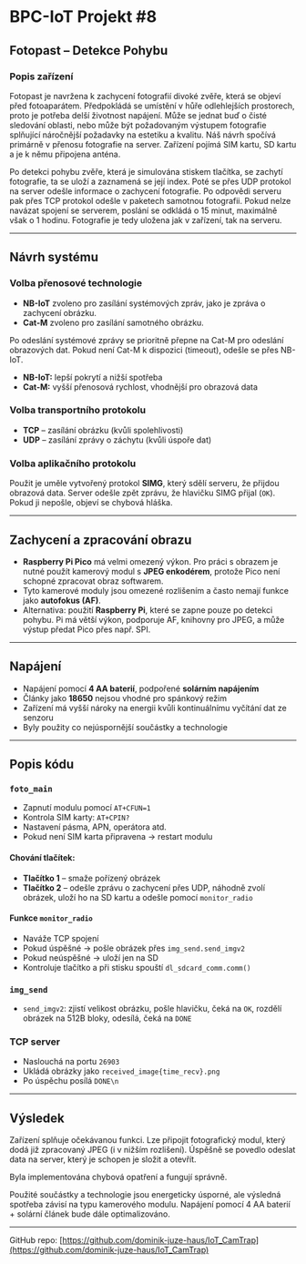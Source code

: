 # BPC-IoT Projekt #8

## Fotopast – Detekce Pohybu

### Popis zařízení

Fotopast je navržena k zachycení fotografií divoké zvěře, která se objeví před fotoaparátem. Předpokládá se umístění v hůře odlehlejších prostorech, proto je potřeba delší životnost napájení. Může se jednat buď o čisté sledování oblasti, nebo může být požadovaným výstupem fotografie splňující náročnější požadavky na estetiku a kvalitu. Náš návrh spočívá primárně v přenosu fotografie na server. Zařízení pojímá SIM kartu, SD kartu a je k němu připojena anténa.

Po detekci pohybu zvěře, která je simulována stiskem tlačítka, se zachytí fotografie, ta se uloží a zaznamená se její index. Poté se přes UDP protokol na server odešle informace o zachycení fotografie. Po odpovědi serveru pak přes TCP protokol odešle v paketech samotnou fotografii. Pokud nelze navázat spojení se serverem, poslání se odkládá o 15 minut, maximálně však o 1 hodinu. Fotografie je tedy uložena jak v zařízení, tak na serveru.

---

## Návrh systému

### Volba přenosové technologie

- **NB-IoT** zvoleno pro zasílání systémových zpráv, jako je zpráva o zachycení obrázku.
- **Cat-M** zvoleno pro zasílání samotného obrázku.

Po odeslání systémové zprávy se prioritně přepne na Cat-M pro odeslání obrazových dat. Pokud není Cat-M k dispozici (timeout), odešle se přes NB-IoT.

- **NB-IoT:** lepší pokrytí a nižší spotřeba
- **Cat-M:** vyšší přenosová rychlost, vhodnější pro obrazová data

### Volba transportního protokolu

- **TCP** – zasílání obrázku (kvůli spolehlivosti)
- **UDP** – zasílání zprávy o záchytu (kvůli úspoře dat)

### Volba aplikačního protokolu

Použit je uměle vytvořený protokol **SIMG**, který sdělí serveru, že přijdou obrazová data. Server odešle zpět zprávu, že hlavičku SIMG přijal (`OK`). Pokud ji nepošle, objeví se chybová hláška.

---

## Zachycení a zpracování obrazu

- **Raspberry Pi Pico** má velmi omezený výkon. Pro práci s obrazem je nutné použít kamerový modul s **JPEG enkodérem**, protože Pico není schopné zpracovat obraz softwarem.
- Tyto kamerové moduly jsou omezené rozlišením a často nemají funkce jako **autofokus (AF)**.
- Alternativa: použití **Raspberry Pi**, které se zapne pouze po detekci pohybu. Pi má větší výkon, podporuje AF, knihovny pro JPEG, a může výstup předat Pico přes např. SPI.

---

## Napájení

- Napájení pomocí **4 AA baterií**, podpořené **solárním napájením**
- Články jako **18650** nejsou vhodné pro spánkový režim
- Zařízení má vyšší nároky na energii kvůli kontinuálnímu vyčítání dat ze senzoru
- Byly použity co nejúspornější součástky a technologie

---

## Popis kódu

### `foto_main`

- Zapnutí modulu pomocí `AT+CFUN=1`
- Kontrola SIM karty: `AT+CPIN?`
- Nastavení pásma, APN, operátora atd.
- Pokud není SIM karta připravena → restart modulu

#### Chování tlačítek:
- **Tlačítko 1** – smaže pořízený obrázek
- **Tlačítko 2** – odešle zprávu o zachycení přes UDP, náhodně zvolí obrázek, uloží ho na SD kartu a odešle pomocí `monitor_radio`

#### Funkce `monitor_radio`
- Naváže TCP spojení
- Pokud úspěšné → pošle obrázek přes `img_send.send_imgv2`
- Pokud neúspěšné → uloží jen na SD
- Kontroluje tlačítko a při stisku spouští `dl_sdcard_comm.comm()`

### `img_send`

- `send_imgv2`: zjistí velikost obrázku, pošle hlavičku, čeká na `OK`, rozdělí obrázek na 512B bloky, odesílá, čeká na `DONE`

### TCP server

- Naslouchá na portu `26903`
- Ukládá obrázky jako `received_image{time_recv}.png`
- Po úspěchu posílá `DONE\n`

---

## Výsledek

Zařízení splňuje očekávanou funkci. Lze připojit fotografický modul, který dodá již zpracovaný JPEG (i v nižším rozlišení). Úspěšně se povedlo odeslat data na server, který je schopen je složit a otevřít.

Byla implementována chybová opatření a fungují správně.

Použité součástky a technologie jsou energeticky úsporné, ale výsledná spotřeba závisí na typu kamerového modulu. Napájení pomocí 4 AA baterií + solární článek bude dále optimalizováno.

---

GitHub repo: [https://github.com/dominik-juze-haus/IoT_CamTrap](https://github.com/dominik-juze-haus/IoT_CamTrap)
